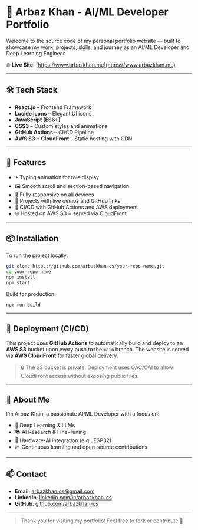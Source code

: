 # 🧠 Arbaz Khan - AI/ML Developer Portfolio

Welcome to the source code of my personal portfolio website — built to showcase my work, projects, skills, and journey as an AI/ML Developer and Deep Learning Engineer.

🌐 **Live Site**: [https://www.arbazkhan.me](https://www.arbazkhan.me)

---

## 🛠️ Tech Stack

- **React.js** – Frontend Framework
- **Lucide Icons** – Elegant UI icons
- **JavaScript (ES6+)**
- **CSS3** – Custom styles and animations
- **GitHub Actions** – CI/CD Pipeline
- **AWS S3 + CloudFront** – Static hosting with CDN

---

## 🚀 Features

- ⚡ Typing animation for role display
- 🖼️ Smooth scroll and section-based navigation
- 📱 Fully responsive on all devices
- 📂 Projects with live demos and GitHub links
- 🔄 CI/CD with GitHub Actions and AWS deployment
- 🌐 Hosted on AWS S3 + served via CloudFront

---

## 📦 Installation

To run the project locally:

```bash
git clone https://github.com/arbazkhan-cs/your-repo-name.git
cd your-repo-name
npm install
npm start
```

Build for production:

```bash
npm run build
```

---

## 🧪 Deployment (CI/CD)

This project uses **GitHub Actions** to automatically build and deploy to an **AWS S3** bucket upon every push to the `main` branch. The website is served via **AWS CloudFront** for faster global delivery.

> 🔒 The S3 bucket is private. Deployment uses OAC/OAI to allow CloudFront access without exposing public files.

---

## 🧠 About Me

I’m Arbaz Khan, a passionate AI/ML Developer with a focus on:

- 🤖 Deep Learning & LLMs
- 📚 AI Research & Fine-Tuning
- 🔧 Hardware-AI integration (e.g., ESP32)
- 📈 Continuous learning and open-source contributions

---

## 📫 Contact

- **Email**: arbazkhan.cs@gmail.com
- **LinkedIn**: [linkedin.com/in/arbazkhan-cs](https://linkedin.com/in/arbazkhan-cs)
- **GitHub**: [github.com/arbazkhan-cs](https://github.com/arbazkhan-cs)

---

> Thank you for visiting my portfolio! Feel free to fork or contribute 🙌

